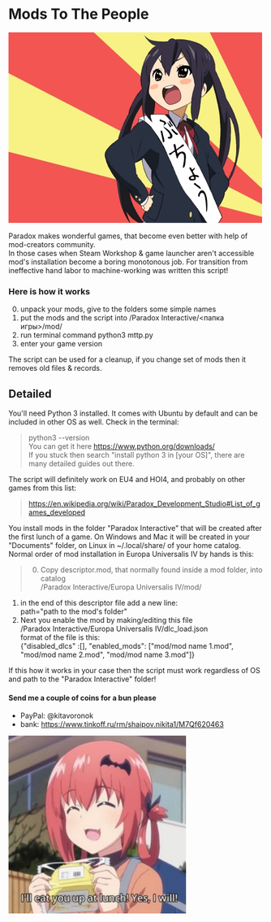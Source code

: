 # Mods To The People

![picture](azusa.jpg "Azusa")

Paradox makes wonderful games, that become even better with help of mod-creators community.<br>
In those cases when Steam Workshop & game launcher aren't accessible mod's installation become a boring monotonous job. For transition from ineffective hand labor to machine-working was written this script!

### Here is how it works

0. unpack your mods, give to the folders some simple names
1. put the mods and the script into /Paradox Interactive/<папка игры>/mod/
2. run terminal command python3 mttp.py
3. enter your game version

The script can be used for a cleanup, if you change set of mods then it removes old files & records.

## Detailed

You'll need Python 3 installed. It comes with Ubuntu by default and can be included in other OS as well. Check in the terminal:
> python3 --version<br>
You can get it here https://www.python.org/downloads/<br>
If you stuck then search "install python 3 in [your OS]", there are many detailed guides out there.

The script will definitely work on EU4 and HOI4, and probably on other games from this list:
> https://en.wikipedia.org/wiki/Paradox_Development_Studio#List_of_games_developed

You install mods in the folder "Paradox Interactive" that will be created after the first lunch of a game. On Windows and Mac it will be created in your "Documents" folder, on Linux in ~/.local/share/ of your home catalog.<br>
Normal order of mod installation in Europa Universalis IV by hands is this:
> 0. Copy descriptor.mod, that normally found inside a mod folder, into catalog<br>
/Paradox Interactive/Europa Universalis IV/mod/<br>
1. in the end of this descriptor file add a new line:<br>
path="path to the mod's folder"<br>
2. Next you enable the mod by making/editing this file<br>
/Paradox Interactive/Europa Universalis IV/dlc_load.json<br>
format of the file is this:<br>
{"disabled_dlcs" :[], "enabled_mods": ["mod/mod name 1.mod", "mod/mod name 2.mod", "mod/mod name 3.mod"]}

If this how it works in your case then the script must work regardless of OS and path to the "Paradox Interactive" folder!

#### Send me a couple of coins for a bun please
* PayPal: @kitavoronok
* bank: https://www.tinkoff.ru/rm/shaipov.nikita1/M7Qf620463

![picture](satania.jpg "no, you don't'")
